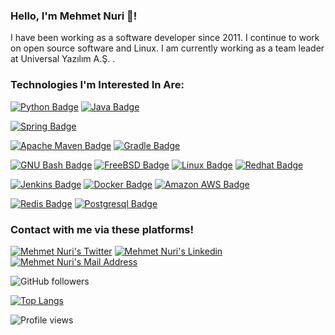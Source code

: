 
### Hello, I'm Mehmet Nuri 👋!

I have been working as a software developer since 2011. I continue to work on open source software and Linux.
I am currently working as a team leader at Universal Yazılım A.Ş. .

### Technologies I'm Interested In Are:

[![Python Badge](https://img.shields.io/badge/Python-3776AB?style=for-the-badge&logo=python&logoColor=white)](#)
[![Java Badge](https://img.shields.io/badge/Java-007396?style=for-the-badge&logo=java&logoColor=white)](#)






[![Spring Badge](https://img.shields.io/badge/Spring-6DB33F?style=for-the-badge&logo=spring&logoColor=white)](#)

[![Apache Maven Badge](https://img.shields.io/badge/Maven-C71A36?style=for-the-badge&logo=apache-maven&logoColor=white)](#)
[![Gradle Badge](https://img.shields.io/badge/Gradle-02303A?style=for-the-badge&logo=gradle&logoColor=white)](#)


[![GNU Bash Badge](https://img.shields.io/badge/GnuBash-4EEA25?style=for-the-badge&logo=gnu-bash&logoColor=black)](#)
[![FreeBSD Badge](https://img.shields.io/badge/FreeBSD-AB2B28?style=for-the-badge&logo=freebsd&logoColor=white)](#)
[![Linux Badge](https://img.shields.io/badge/Linux-FCC624?style=for-the-badge&logo=linux&logoColor=black)](#)
[![Redhat Badge](https://img.shields.io/badge/Redhat-EE0000?style=for-the-badge&logo=red-hat&logoColor=white)](#)

[![Jenkins Badge](https://img.shields.io/badge/Jenkins-D24939?style=for-the-badge&logo=jenkins&logoColor=white)](#)
[![Docker Badge](https://img.shields.io/badge/Docker-2496ED?style=for-the-badge&logo=docker&logoColor=white)](#)
[![Amazon AWS Badge](https://img.shields.io/badge/Amazon_AWS-232F3E?style=for-the-badge&logo=amazon-aws&logoColor=white)](#)

[![Redis Badge](https://img.shields.io/badge/Redis-DC382D?style=for-the-badge&logo=redis&logoColor=white)](#)
[![Postgresql Badge](https://img.shields.io/badge/Postgresql-337691?style=for-the-badge&logo=postgresql&logoColor=white)](#)


### Contact with me via these platforms!

<a href="https://www.twitter.com/codemnx/" target="_blank" rel="nofollow"><img alt="Mehmet Nuri's Twitter" src="https://img.shields.io/badge/Twitter-0077B5?style=for-the-badge&logo=twitter&logoColor=white" /></a>
<a href="https://www.linkedin.com/in/mehmetnuri/" target="_blank" rel="nofollow"><img alt="Mehmet Nuri's Linkedin" src="https://img.shields.io/badge/LinkedIn-0077B5?style=for-the-badge&logo=linkedin&logoColor=white" /></a>
 <a href="mailto:info@mehmetnuri.net" target="_blank" rel="nofollow"><img alt="Mehmet Nuri's Mail Address" src="https://img.shields.io/badge/E-Mail-D14836?style=for-the-badge&logo=mailru&logoColor=white" /></a>
 
 
 ![GitHub followers](https://img.shields.io/github/followers/mehmetnuri?color=black&label=Mehmet%20Nuri&logo=github&logoColor=red&style=social)
 
[![Top Langs](https://github-readme-stats.vercel.app/api/top-langs/?username=mehmetnuri&layout=compact&theme=radical)](https://github.com/anuraghazra/github-readme-stats)

![Profile views](https://gpvc.arturio.dev/mehmetnuri)  
